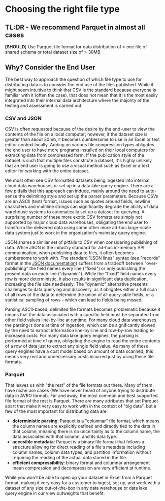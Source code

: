 # Choosing the right file type

## TL:DR - We recommend Parquet in almost all cases
__[SHOULD]__ Use Parquet file format for data distribution of > one file of shared schema or total dataset size of > 30MB

## Why? Consider the End User
The best way to approach the question of which file type to use for distributing data is to consider the end use of the files published. While it might seem intuitive to think that CSV is the standard because everyone is familiar with it (often the case), that does not mean that it is the most easily integrated into their internal data architecture where the majority of the testing and assessment is carried out.  

### CSV and JSON
CSV is often requested because of the desire by the end-user to view the contents of the file on a local computer; however, if the dataset size is greater than about 30mb, it becomes cumbersome to use in an Excel or text editor context locally. Adding on various file compression types obligates the end user to have more programs installed on their local computers for extracting data from compressed form. If the publication style of the dataset is such that multiple files constitute a dataset, it's highly unlikely that an end user is going to use a visual method such as Excel or a text editor for working with the entire dataset. 

We most often see CSV formatted datasets being ingested into internal cloud data warehouses or set up in a data lake query engine. There are a few pitfalls that this approach can induce, mainly around the need to auto-sense the delimiting style and set up the parser parameters. Because CSVs are an ASCII (text) format, issues such as quotes around fields, newline characters and multiline strings can significantly degrade the ability of data warehouse systems to automatically set up a dataset for querying. A surprising number of these more exotic CSV formats are simply not supported by major cloud data warehouses, obligating the end user to transform the delivered data using some other more ad-hoc large-scale data system just to work in the organization's mainstay query engine.   

JSON shares a similar set of pitfalls to CSV when considering publishing of data. While JSON is the industry standard for ad-hoc in-memory API communication, when publishing data to files, it often becomes cumbersome to work with. The standard "JSON lines" syntax (see "records" format in the [JSON documentation](json.md)) suffers from a tradeoff between "over-publishing" the field names every line ("fixed") or only publishing the present data on each line ("dynamic"). While the "fixed" field names every row is more deterministic, it also results in significant data duplication, increasing the file size needlessly. The "dynamic" alternative presents challenges to data querying and discovery, as it obligates either a full scan of all rows of the data to determine the union of all query-able fields, or a statistical sampling of rows - which can lead to fields being missed.

Parsing ASCII-based, delimited file formats becomes problematic because it means that the data associated with a specific field must be separated from other field values line-by-line at runtime. For many cloud data warehouses, the parsing is done at time of ingestion, which can be significantly slowed by the need to extract information line-by-line and row-by-row leading to increased costs. For many data lake query engines, the parsing is performed at time of query, obligating the engine to read the entire contents of a row of data just to extract any single field value. As many of these query engines have a cost model based on amount of data scanned, this means very real and unneccessary costs incurred just by using these file formats.  

### Parquet
That leaves us with "the rest" of the file formats out there. Many of them have niche use cases (We have never heard of anyone trying to distribute data in AVRO format). Far and away, the most common and best supported file format of the rest is Parquet. There are many attributes that set Parquet apart that make it very easy to work with in the context of "big data", but a few of the most important for distributing data are:
- __deterministic parsing__: Parquet is a "columnar" file format, which means the column names are explicitly defined and directly tied to the data in that column, meaning there is no uncertainty as to the column name, the data associated with that column, and its data type. 
- __accesible metadata__: Parquet is a binary file format that follows a structure allowing for direct reading of a file's metadata including column names, column data types, and partition information without requiring the reading of the actual data stored in the file.
- __efficient compressibility__: binary format and columnar arrangement mean compression and decompression are very efficient at runtime. 

While you won't be able to open up your dataset in Excel from a Parquet format, making it very easy for a customer to ingest, set up, and work with a dataset of any size out-of-the-box in any data warehouse or data lake query engine in our view outweights that benefit. 


